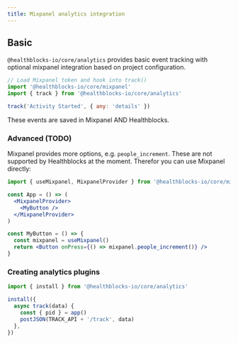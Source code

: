 ```yaml
---
title: Mixpanel analytics integration
---
```


## Basic

`@healthblocks-io/core/analytics` provides basic event tracking with optional mixpanel integration based on project configuration.

```jsx
// Load Mixpanel token and hook into track()
import '@healthblocks-io/core/mixpanel'
import { track } from '@healthblocks-io/core/analytics'

track('Activity Started', { any: 'details' })
```

These events are saved in Mixpanel AND Healthblocks.

### Advanced (TODO)

Mixpanel provides more options, e.g. `people_increment`. These are not supported by Healthblocks at the moment. Therefor you can use Mixpanel directly:

```jsx
import { useMixpanel, MixpanelProvider } from '@healthblocks-io/core/mixpanel'

const App = () => (
  <MixpanelProvider>
    <MyButton />
  </MixpanelProvider>
)

const MyButton = () => {
  const mixpanel = useMixpanel()
  return <Button onPress={() => mixpanel.people_increment()} />
}
```

### Creating analytics plugins

```jsx
import { install } from '@healthblocks-io/core/analytics'

install({
  async track(data) {
    const { pid } = app()
    postJSON(TRACK_API + '/track', data)
  },
})
```
